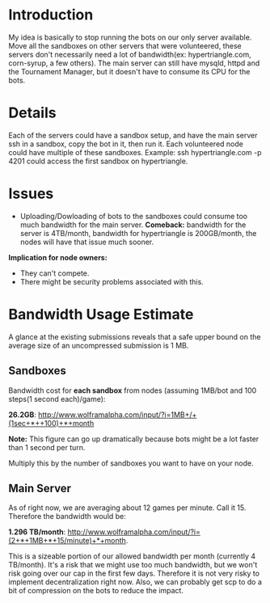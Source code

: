 # Introduction #

My idea is basically to stop running the bots on our only server available.
Move all the sandboxes on other servers that were volunteered, these servers don't necessarily need a lot of bandwidth(ex: hypertriangle.com, corn-syrup, a few others). The main server can still have mysqld, httpd and the Tournament Manager, but it doesn't have to consume its CPU for the bots.


# Details #
Each of the servers could have a sandbox setup, and have the main server ssh in a sandbox, copy the bot in it, then run it. Each volunteered node could have multiple of these sandboxes. Example: ssh hypertriangle.com -p 4201 could access the first sandbox on hypertriangle.


# Issues #
  * Uploading/Dowloading of bots to the sandboxes could consume too much bandwidth for the main server. **Comeback:** bandwidth for the server is 4TB/month, bandwidth for hypertriangle is 200GB/month, the nodes will have that issue much sooner.

**Implication for node owners:**
  * They can't compete.
  * There might be security problems associated with this.

# Bandwidth Usage Estimate #

A glance at the existing submissions reveals that a safe upper bound on the average size of an uncompressed submission is 1 MB.

## Sandboxes ##
Bandwidth cost for **each sandbox** from nodes (assuming 1MB/bot and 100 steps(1 second each)/game):

**26.2GB**: http://www.wolframalpha.com/input/?i=1MB+/+(1sec+*++100)+*+month

**Note:** This figure can go up dramatically because bots might be a lot faster than 1 second per turn.

Multiply this by the number of sandboxes you want to have on your node.

## Main Server ##
As of right now, we are averaging about 12 games per minute. Call it 15. Therefore the bandwidth would be:

**1.296 TB/month**: http://www.wolframalpha.com/input/?i=(2+*+1MB+*+15/minute)+*+month.

This is a sizeable portion of our allowed bandwidth per month (currently 4 TB/month). It's a risk that we might use too much bandwidth, but we won't risk going over our cap in the first few days. Therefore it is not very risky to implement decentralization right now. Also, we can probably get scp to do a bit of compression on the bots to reduce the impact.